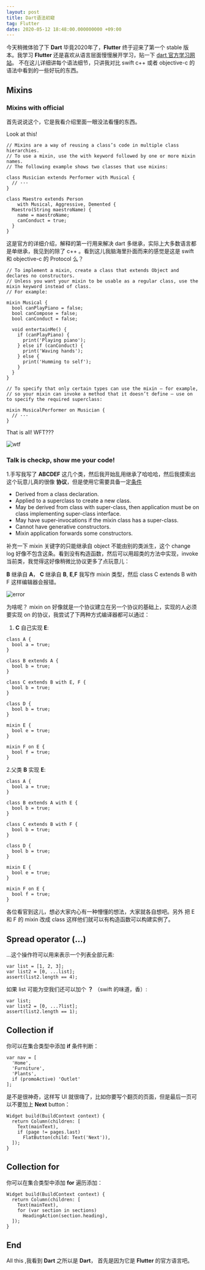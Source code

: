 ```yaml
---
layout: post
title: Dart语法初窥
tag: Flutter
date: 2020-05-12 18:48:00.000000000 +09:00
---
```


今天稍微体验了下 **Dart** 毕竟2020年了，**Flutter** 终于迎来了第一个 stable 版本。我学习 **Flutter** 还是喜欢从语言层面慢慢展开学习，贴一下 [dart 官方学习网站](https://dart.dev/guides)。
不在这儿详细讲每个语法细节，只讲我对比 swift c++ 或者 objective-c 的语法中看到的一些好玩的东西。

## Mixins
###  Mixins with official

首先说说这个，它是我看介绍里面一眼没法看懂的东西。

Look at this!

```
// Mixins are a way of reusing a class’s code in multiple class hierarchies.
// To use a mixin, use the with keyword followed by one or more mixin names. 
// The following example shows two classes that use mixins:

class Musician extends Performer with Musical {
  // ···
}

class Maestro extends Person
    with Musical, Aggressive, Demented {
  Maestro(String maestroName) {
    name = maestroName;
    canConduct = true;
  }
}

```

这是官方的详细介绍，解释的第一行用来解决 dart 多继承，实际上大多数语言都是单继承，我见到的除了 c++ 。看到这儿我脑海里扑面而来的感觉是这是 swift 和 objective-c 的 Protocol 么？

```
// To implement a mixin, create a class that extends Object and declares no constructors. 
// Unless you want your mixin to be usable as a regular class, use the mixin keyword instead of class. 
// For example:

mixin Musical {
  bool canPlayPiano = false;
  bool canCompose = false;
  bool canConduct = false;

  void entertainMe() {
    if (canPlayPiano) {
      print('Playing piano');
    } else if (canConduct) {
      print('Waving hands');
    } else {
      print('Humming to self');
    }
  }
}

// To specify that only certain types can use the mixin — for example, 
// so your mixin can invoke a method that it doesn’t define — use on to specify the required superclass:

mixin MusicalPerformer on Musician {
  // ···
}

```

That is all! WFT???

![wtf](_res/common/wtf.jpg)

### Talk is checkp, show me your code!

1.手写我写了 **ABCDEF** 这几个类，然后我开始乱用继承了哈哈哈，然后我摸索出这个玩意儿真的很像 **协议**，但是使用它需要具备一定[条件](https://github.com/dart-lang/language/blob/master/accepted/2.1/super-mixins/feature-specification.md#dart-2-mixin-declarations)


- Derived from a class declaration.
- Applied to a superclass to create a new class.
- May be derived from class with super-class, then application must be on class implementing super-class interface.
- May have super-invocations if the mixin class has a super-class.
- Cannot have generative constructors.
- Mixin application forwards some constructors.

补充一下 mixin 关键字的只能继承自 object 不能由别的类派生，这个 change log 好像不包含这条。看到没有构造函数，然后可以用超类的方法中实现，invoke 当前类，我觉得这好像稍微比协议更多了点玩意儿：

**B** 继承自 **A**， **C** 继承自 **B**, **E**,**F** 我写作 mixin 类型，然后 class C extends B with F 这样编辑器会报错。

![error](_res/dart/mixinError.png)

为啥呢？ mixin on 好像就是一个协议建立在另一个协议的基础上，实现的人必须要实现 on 的协议，我尝试了下两种方式编译器都可以通过：

1. **C** 自己实现 **E**:

```
class A {
  bool a = true;
}

class B extends A {
  bool b = true;
}

class C extends B with E, F {
  bool b = true;
}

class D {
  bool b = true;
}

mixin E {
  bool e = true;
}

mixin F on E {
  bool f = true;
}
```

2.父类 **B** 实现 **E**:
```
class A {
  bool a = true;
}

class B extends A with E {
  bool b = true;
}

class C extends B with F {
  bool b = true;
}

class D {
  bool b = true;
}

mixin E {
  bool e = true;
}

mixin F on E {
  bool f = true;
}

```

各位看官到这儿，想必大家内心有一种懵懂的想法，大家就各自想吧。另外 把 E 和 F 的 mixin 改成 class 这样他们就可以有构造函数可以构建实例了。

## Spread operator (...) 

...这个操作符可以用来表示一个列表全部元素:

```
var list = [1, 2, 3];
var list2 = [0, ...list];
assert(list2.length == 4);
```

如果 list 可能为空我们还可以加个 **？** （swift 的味道，香）:

```
var list;
var list2 = [0, ...?list];
assert(list2.length == 1);
```

## Collection if

你可以在集合类型中添加 **if** 条件判断：

```
var nav = [
  'Home',
  'Furniture',
  'Plants',
  if (promoActive) 'Outlet'
];
```

是不是很神奇，这样写 UI 就很嗨了，比如你要写个翻页的页面，但是最后一页可以不要加上 **Next** button：

```
Widget build(BuildContext context) {
  return Column(children: [
    Text(mainText),
    if (page != pages.last)
      FlatButton(child: Text('Next')),
  ]);
}
```

## Collection for

你可以在集合类型中添加 **for** 遍历添加：

```
Widget build(BuildContext context) {
  return Column(children: [
    Text(mainText),
    for (var section in sections)
      HeadingAction(section.heading),
  ]);
}
```

## End

All this ,我看到 **Dart** 之所以是 **Dart**， 首先是因为它是 **Flutter** 的官方语言吧。